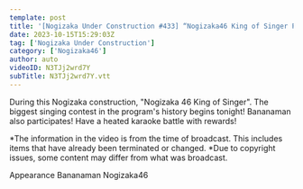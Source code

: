 ```yaml
---
template: post
title: '[Nogizaka Under Construction #433] “Nogizaka46 King of Singer Part 1” 2023.10.15 OA'
date: 2023-10-15T15:29:03Z
tag: ['Nogizaka Under Construction']
category: ['Nogizaka46']
author: auto 
videoID: N3TJj2wrd7Y
subTitle: N3TJj2wrd7Y.vtt
---
```

During this Nogizaka construction, "Nogizaka 46 King of Singer". The biggest singing contest in the program's history begins tonight! Bananaman also participates! Have a heated karaoke battle with rewards!

*The information in the video is from the time of broadcast. This includes items that have already been terminated or changed.
*Due to copyright issues, some content may differ from what was broadcast.

Appearance
Bananaman Nogizaka46
